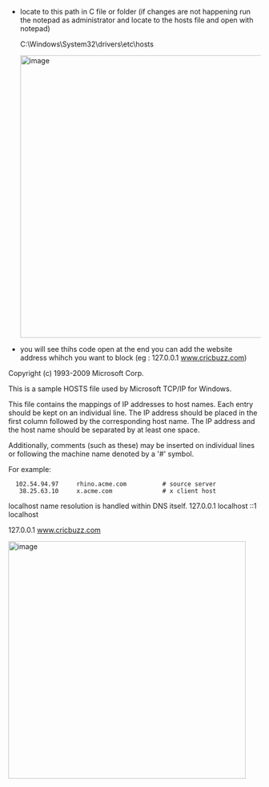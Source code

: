 - locate to this path in C file or folder 
    (if changes are not happening run the notepad as administrator and locate to the hosts file and open with notepad)

    C:\Windows\System32\drivers\etc\hosts

  <img width="564" alt="image" src="https://github.com/user-attachments/assets/ea616db6-9975-44b1-91fe-b5c55a6d590e">

- you will see thihs code open at the end you can add the website address whihch you want to block
    (eg : 127.0.0.1 www.cricbuzz.com)


 Copyright (c) 1993-2009 Microsoft Corp.

 This is a sample HOSTS file used by Microsoft TCP/IP for Windows.

 This file contains the mappings of IP addresses to host names. Each
 entry should be kept on an individual line. The IP address should
 be placed in the first column followed by the corresponding host name.
 The IP address and the host name should be separated by at least one
 space.

 Additionally, comments (such as these) may be inserted on individual
 lines or following the machine name denoted by a '#' symbol.

 For example:

      102.54.94.97     rhino.acme.com          # source server
       38.25.63.10     x.acme.com              # x client host

 localhost name resolution is handled within DNS itself.
	127.0.0.1       localhost
	::1             localhost


127.0.0.1 www.cricbuzz.com


<img width="474" alt="image" src="https://github.com/user-attachments/assets/23a170ea-6b7a-4274-88a0-9af963c2ac20">



